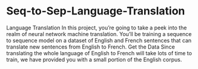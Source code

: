 # Seq-to-Sep-Language-Translation 
Language Translation  In this project, you’re going to take a peek into the realm of neural network machine translation. You’ll be training a sequence to sequence model on a dataset of English and French sentences that can translate new sentences from English to French. Get the Data  Since translating the whole language of English to French will take lots of time to train, we have provided you with a small portion of the English corpus.  
